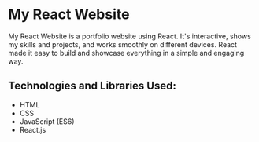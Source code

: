 # My React Website

My React Website is a portfolio website using React. It's interactive, shows my skills and projects, and works smoothly on different devices.
React made it easy to build and showcase everything in a simple and engaging way.

## Technologies and Libraries Used:
- HTML
- CSS
- JavaScript (ES6)
- React.js
